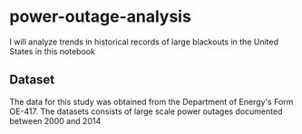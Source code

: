 # power-outage-analysis
I will analyze trends in historical records of large blackouts in the United States in this notebook 

## Dataset
The data for this study was obtained from the Department of Energy's Form OE-417. The datasets consists of large scale power outages documented between 2000 and 2014

